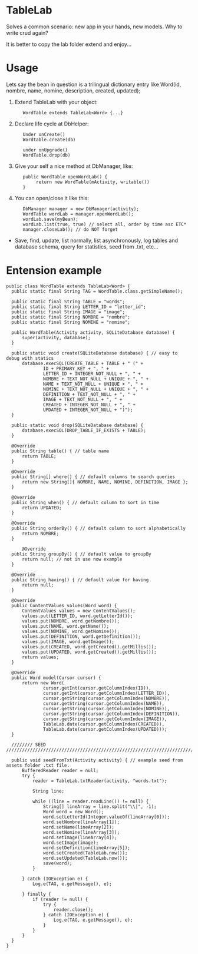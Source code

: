 # TableLab

Solves a common scenario: new app in your hands, new models. Why to write crud again? 

It is better to copy the lab folder extend and enjoy...

# Usage

Lets say the bean in question is a trilingual dictionary entry like Word(id, nombre, name, nomine, description, created, updated);

1. Extend TableLab with your object: 

          WordTable extends TableLab<Word> {...}
          
2. Declare life cycle at DbHelper: 

          Under onCreate()
          Wordtable.create(db) 
          
          under onUpgrade()
          WordTable.drop(db)

3. Give your self a nice method at DbManager, like: 

          public WordTable openWordLab() {
               return new WordTable(mActivity, writable())
          }


4. You can open/close it like this:

          DbManager manager = new DbManager(activity);
          WordTable wordLab = manager.openWordLab();
          wordLab.save(myBean);
          wordLab.list(true, true) // select all, order by time asc ETC*
          manager.closeLab(); // do NOT forget

* Save, find, update, list normally, list asynchronously, log tables and database schema, query for statistics, seed from .txt, etc...

# Entension example

    public class WordTable extends TableLab<Word> {
      public static final String TAG = WordTable.class.getSimpleName();

      public static final String TABLE = "words";
      public static final String LETTER_ID = "letter_id";
      public static final String IMAGE = "image";
      public static final String NOMBRE = "nombre";
      public static final String NOMINE = "nomine";

      public WordTable(Activity activity, SQLiteDatabase database) {
          super(activity, database);
      }

      public static void create(SQLiteDatabase database) { // easy to debug with statics
          database.execSQL(CREATE_TABLE + TABLE + " (" +
                  ID + PRIMARY_KEY + ", " +
                  LETTER_ID + INTEGER_NOT_NULL + ", " +
                  NOMBRE + TEXT_NOT_NULL + UNIQUE + ", " +
                  NAME + TEXT_NOT_NULL + UNIQUE + ", " +
                  NOMINE + TEXT_NOT_NULL + UNIQUE + ", " +
                  DEFINITION + TEXT_NOT_NULL + ", " +
                  IMAGE + TEXT_NOT_NULL + ", " +
                  CREATED + INTEGER_NOT_NULL + ", " +
                  UPDATED + INTEGER_NOT_NULL + ")");
      }

      public static void drop(SQLiteDatabase database) {
          database.execSQL(DROP_TABLE_IF_EXISTS + TABLE);
      }

      @Override
      public String table() { // table name
          return TABLE;
      }

      @Override
      public String[] where() { // default columns to search queries
          return new String[]{ NOMBRE, NAME, NOMINE, DEFINITION, IMAGE };
      }

      @Override
      public String when() { // default column to sort in time
          return UPDATED;
      }

      @Override
      public String orderBy() { // default column to sort alphabetically
          return NOMBRE;
      }

          @Override
      public String groupBy() { // default value to groupBy
          return null; // not in use now example
      }

      @Override
      public String having() { // default value for having
          return null;
      }

      @Override
      public ContentValues values(Word word) {
          ContentValues values = new ContentValues();
          values.put(LETTER_ID, word.getLetterId());
          values.put(NOMBRE, word.getNombre());
          values.put(NAME, word.getName());
          values.put(NOMINE, word.getNomine());
          values.put(DEFINITION, word.getDefinition());
          values.put(IMAGE, word.getImage());
          values.put(CREATED, word.getCreated().getMillis());
          values.put(UPDATED, word.getCreated().getMillis());
          return values;
      }

      @Override
      public Word model(Cursor cursor) {
          return new Word(
                  cursor.getInt(cursor.getColumnIndex(ID)),
                  cursor.getInt(cursor.getColumnIndex(LETTER_ID)),
                  cursor.getString(cursor.getColumnIndex(NOMBRE)),
                  cursor.getString(cursor.getColumnIndex(NAME)),
                  cursor.getString(cursor.getColumnIndex(NOMINE)),
                  cursor.getString(cursor.getColumnIndex(DEFINITION)),
                  cursor.getString(cursor.getColumnIndex(IMAGE)),
                  TableLab.date(cursor.getColumnIndex(CREATED)),
                  TableLab.date(cursor.getColumnIndex(UPDATED)));
      }

      //////// SEED ///////////////////////////////////////////////////////////////////////////////

      public void seedFromTxt(Activity activity) { // example seed from assets folder .txt file.
          BufferedReader reader = null;
          try {
              reader = TableLab.txtReader(activity, "words.txt");

              String line;

              while ((line = reader.readLine()) != null) {
                  String[] lineArray = line.split("\\|", -1);
                  Word word = new Word();
                  word.setLetterId(Integer.valueOf(lineArray[0]));
                  word.setNombre(lineArray[1]);
                  word.setName(lineArray[2]);
                  word.setNomine(lineArray[3]);
                  word.setImage(lineArray[4]);
                  word.setImage(image);
                  word.setDefinition(lineArray[5]);
                  word.setCreated(TableLab.now());
                  word.setUpdated(TableLab.now());
                  save(word);
              }

          } catch (IOException e) {
              Log.e(TAG, e.getMessage(), e);

          } finally {
              if (reader != null) {
                  try {
                      reader.close();
                  } catch (IOException e) {
                      Log.e(TAG, e.getMessage(), e);
                  }
              }
          }
      }
    }



